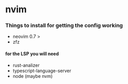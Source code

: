 # nvim


### Things to install for getting the config working
* neovim 0.7 >
* zfz
#### for the LSP you will need

 * rust-analizer
 * typescript-language-server
 * node (maybe nvm)
